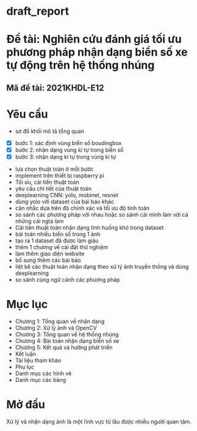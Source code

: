 # draft_report
# Đề tài: Nghiên cứu đánh giá tối ưu phương pháp nhận dạng biển số xe tự động trên hệ thống nhúng
## Mã đề tài: 2021KHDL-E12

# Yêu cầu
- sơ đồ khối mô tả tổng quan
- [x]  bước 1: xác định vùng biển số boudingbox
- [x]  bước 2: nhận dạng vùng kí tự trong biển số
- [x]  bước 3: nhận dạng kí tự trong vùng kí tự
- lựa chọn thuật toán ở mỗi bước
- implement trên thiết bị raspberry pi
- Tối ưu, cải tiến thuật toán
- yêu cầu chi tiết của thuật toán
- deeplearning CNN: yolo, mobinet, resnet
- dùng yolo với dataset của bài báo khác
- cân nhắc dựa trên độ chính xác và tối ưu độ tính toán
- so sánh các phương pháp với nhau hoặc so sánh cái mình làm với cả những cái ngta làm
- Cải tiên thuật toán nhận dạng tình huống khó trong dataset
- bài toán nhiều biển số trong 1 ảnh
- tạo ra 1 dataset đã được làm giàu
- thêm 1 chương về cài đặt thử nghiệm
- làm thêm giao diện website
- bổ sung thêm các bài báo
- liệt kê các thuật toán nhận dạng theo xử lý ảnh truyền thống và dùng deeplearning
- so sánh cùng ngữ cảnh các phương pháp

# Mục lục
- Chương 1: Tổng quan về nhận dạng
- Chương 2: Xử lý ảnh và OpenCV
- Chương 3: Tổng quan về hệ thống nhúng
- Chương 4: Bài toán nhận dạng biển số xe
- Chương 5: Kết quả và hướng phát triển
- Kết luận
- Tài liệu tham khảo
- Phụ lục
- Danh mục các hình vẽ
- Danh mục các bảng

# Mở đầu
Xử lý và nhận dạng ảnh là một lĩnh vực từ lâu được nhiều người quan tâm. 
